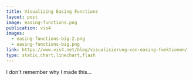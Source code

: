 ```yaml
---
title: Visualizing Easing Functions
layout: post
image: easing-functions.png
publication: vis4
images:
  - easing-functions-big-2.png
  - easing-functions-big.png
link: https://www.vis4.net/blog/visualisierung-von-easing-funktionen/
type: static,chart,linechart,flash
---
```


I don't remember why I made this...


